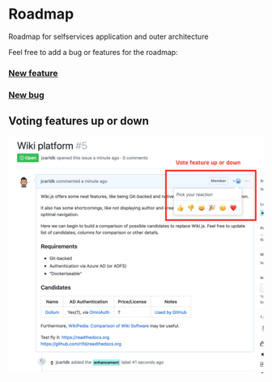 # Roadmap
Roadmap for selfservices application and outer architecture

Feel free to add a bug or features for the roadmap:

### [New feature](https://github.com/dfds/roadmap/issues/new?assignees=&labels=enhancement&template=feature_request.md&title=)

### [New bug](https://github.com/dfds/roadmap/issues/new?assignees=&labels=bug&template=bug_report.md&title=)

## Voting features up or down
![Feature vote](https://github.com/dfds/roadmap/blob/master/Vote%20feature.png)
